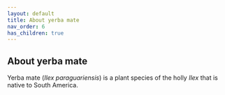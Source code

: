 ```yaml
---
layout: default
title: About yerba mate
nav_order: 6
has_children: true
---
```



## About yerba mate

Yerba mate (*Ilex paraguariensis*) is a plant species of the holly *Ilex* that is native to South  America.
